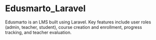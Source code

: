 # Edusmarto_Laravel
Edusmarto is an LMS built using Laravel. Key features include user roles (admin, teacher, student), course creation and enrollment, progress tracking, and teacher evaluation.
